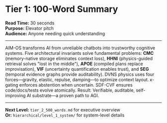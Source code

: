 # Tier 1: 100-Word Summary

**Read Time:** 30 seconds  
**Purpose:** Elevator pitch  
**Audience:** Anyone needing quick understanding

---

AIM-OS transforms AI from unreliable chatbots into trustworthy cognitive systems. Five architectural invariants solve fundamental problems: **CMC** (memory-native storage eliminates context loss), **HHNI** (physics-guided retrieval solves "lost in the middle"), **APOE** (compiled plans replace improvisation), **VIF** (uncertainty quantification enables trust), and **SEG** (temporal evidence graphs provide auditability). DVNS physics uses four forces—gravity, elastic, repulse, damping—to optimize context layout. κ-gating enforces abstention when uncertain. SDF-CVF ensures code/docs/tests evolve atomically. Result: Verifiable, auditable, self-improving AI substrate—a proven path to AGI.

---

**Next Level:** `tier_2_500_words.md` for executive overview  
**Or:** `hierarchical/level_1_system/` for system-level details

